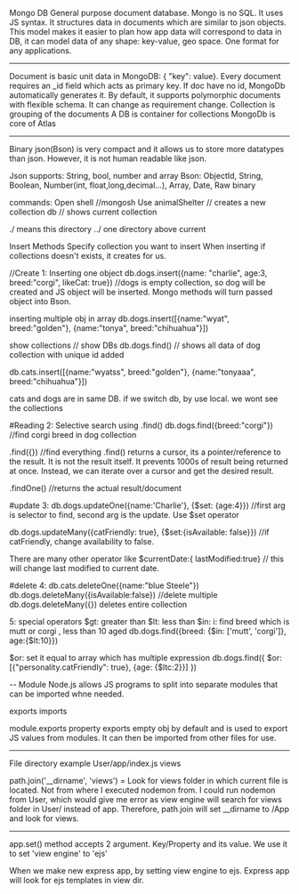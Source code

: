 Mongo DB General purpose document database. Mongo is no SQL. It uses JS syntax.
It structures data in documents which are similar to json objects. This model makes it easier to plan how app data will correspond to data in DB, it can model data of any shape: key-value, geo space. One format for any applications.

---

Document is basic unit data in MongoDB: { "key": value}. Every document requires an \_id field which acts as primary key. If doc have no id, MongoDb automatically generates it. By default, it supports polymorphic documents with flexible schema. It can change as requirement change.
Collection is grouping of the documents
A DB is container for collections
MongoDb is core of Atlas

---

Binary json(Bson) is very compact and it allows us to store more datatypes than json. However, it is not human readable like json.

Json supports: String, bool, number and array
Bson: ObjectId, String, Boolean, Number(int, float,long,decimal...), Array, Date, Raw binary

commands:
Open shell //mongosh
Use animalShelter // creates a new collection
db // shows current collection

./ means this directory
../ one directory above current

Insert Methods
Specify collection you want to insert
When inserting if collections doesn't exists, it creates for us.

//Create
1: Inserting one object
db.dogs.insert({name: "charlie", age:3, breed:"corgi", likeCat: true}) //dogs is empty collection, so dog will be created and JS object will be inserted. Mongo methods will turn passed object into Bson.

inserting multiple obj in array
db.dogs.insert([{name:"wyat", breed:"golden"}, {name:"tonya", breed:"chihuahua"}])

show collections // show DBs
db.dogs.find() // shows all data of dog collection with unique id added

db.cats.insert([{name:"wyatss", breed:"golden"}, {name:"tonyaaa", breed:"chihuahua"}])

cats and dogs are in same DB.
if we switch db, by use local. we wont see the collections

#Reading
2: Selective search using .find()
db.dogs.find({breed:"corgi"}) //find corgi breed in dog collection

.find({}) //find everything
.find() returns a cursor, its a pointer/reference to the result. It is not the result itself. It prevents 1000s of result being returned at once. Instead, we can iterate over a cursor and get the desired result.

.findOne() //returns the actual result/document

#update
3: db.dogs.updateOne({name:'Charlie'}, {$set: {age:4}}) //first arg is selector to find, second arg is the update. Use $set operator

db.dogs.updateMany({catFriendly: true}, {$set:{isAvailable: false}}) //if catFriendly, change availability to false.

There are many other operator like
$currentDate:{ lastModified:true} // this will change last modified to current date.

#delete
4: db.cats.deleteOne({name:"blue Steele"})
db.dogs.deleteMany({isAvailable:false}) //delete multiple
db.dogs.deleteMany({}) deletes entire collection

5: special operators
$gt: greater than
$lt: less than
$in: 
    i: find breed which is mutt or corgi , less than 10 aged
    db.dogs.find({breed: {$in: ['mutt', 'corgi']}, age:{$lt:10}})

$or: set it equal to array which has multiple expression
    db.dogs.find({
        $or: [{"personality.catFriendly": true}, {age: {$ltc:2}}]
})


--  Module 
Node.js allows JS programs to split into separate modules that can be imported whne needed.

exports
imports


module.exports property exports empty obj by default and is used to export JS values from modules. 
It can then be imported from other files for use.

---
File directory example
User/app/index.js views

path.join('__dirname', 'views') = Look for views folder in which current file is located.
 Not from where I executed nodemon from. I could run nodemon from User, which would give me error as view engine
will search for views folder in User/ instead of app.
Therefore, path.join will set __dirname to /App and look for views.


---
app.set() method accepts 2 argument. Key/Property and its value.
We use it to set 'view engine' to 'ejs'

When we make new express app, by setting view engine to ejs. 
Express app will look for ejs templates in view dir.
